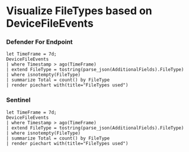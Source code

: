 # Visualize FileTypes based on DeviceFileEvents

### Defender For Endpoint

```
let TimeFrame = 7d;
DeviceFileEvents
| where Timestamp > ago(TimeFrame)
| extend FileType = tostring(parse_json(AdditionalFields).FileType)
| where isnotempty(FileType)
| summarize Total = count() by FileType
| render piechart with(title="FileTypes used")
```
### Sentinel
```
let TimeFrame = 7d;
DeviceFileEvents
| where Timestamp > ago(TimeFrame)
| extend FileType = tostring(parse_json(AdditionalFields).FileType)
| where isnotempty(FileType)
| summarize Total = count() by FileType
| render piechart with(title="FileTypes used")
```



